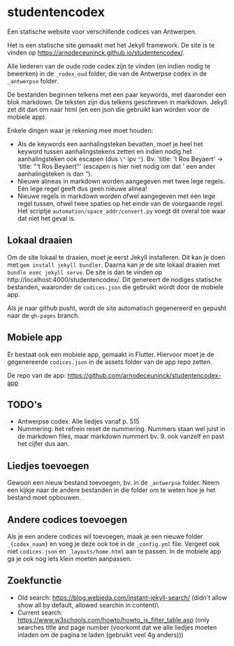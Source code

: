 # studentencodex
Een statische website voor verschillende codices van Antwerpen. 

Het is een statische site gemaakt met het Jekyll framework. De site is te vinden op https://arnodeceuninck.github.io/studentencodex/.

Alle liederen van de oude rode codex zijn te vinden (en indien nodig te bewerken) in de `_rodex_oud` folder, die van de Antwerpse codex in de `_antwerpse` folder. 

De bestanden beginnen telkens met een paar keywords, met daaronder een blok markdown. De teksten zijn dus telkens geschreven in markdown. Jekyll zet dit dan om naar html (en een json die gebruikt kan worden voor de mobiele app).

Enkele dingen waar je rekening mee moet houden:
- Als de keywords een aanhalingsteken bevatten, moet je heel het keyword tussen aanhalingstekens zetten en indien nodig het aanhalingsteken ook escapen (dus `\"` ipv `"`). Bv. 'title: 't Ros Beyaert' -> 'title: "'t Ros Beyaert"' (escapen is hier niet nodig om dat ' een ander aanhalingsteken is dan ").
- Nieuwe alineas in markdown worden aangegeven met twee lege regels. Eén lege regel geeft dus geen nieuwe alinea!
- Nieuwe regels in markdown worden ofwel aangegeven met één lege regel tussen, ofwel twee spaties op het einde van de voorgaande regel. Het scriptje `automation/space_addr/convert.py` voegt dit overal toe waar dat niet het geval is. 

## Lokaal draaien
Om de site lokaal te draaien, moet je eerst Jekyll installeren. Dit kan je doen met `gem install jekyll bundler`. Daarna kan je de site lokaal draaien met `bundle exec jekyll serve`. De site is dan te vinden op http://localhost:4000/studentencodex/. Dit genereert de nodiges statische bestanden, waaronder de `codices.json` die gebruikt wordt door de mobiele app.

Als je naar github pusht, wordt de site automatisch gegenereerd en gepusht naar de `gh-pages` branch.

## Mobiele app
Er bestaat ook een mobiele app, gemaakt in Flutter. Hiervoor moet je de gegenereerde `codices.json` in de assets folder van de app repo zetten. 

De repo van de app: https://github.com/arnodeceuninck/studentencodex-app

## TODO's
- Antwerpse codex: Alle liedjes vanaf p. 515
- Nummering: het refrein reset de nummering. Nummers staan wel juist in de markdown files, maar markdown nummert bv. 9. ook vanzelf en past het cijfer dus aan.

## Liedjes toevoegen
Gewoon een nieuw bestand toevoegen, bv. in de `_antwerpse` folder. Neem een kijkje naar de andere bestanden in die folder om te weten hoe je het bestand moet opbouwen. 

## Andere codices toevoegen
Als je een andere codices wil toevoegen, maak je een nieuwe folder `_{codex_naam}` en voeg je deze ook toe in de `_config.yml` file. Vergeet ook niet `codices.json` en `_layouts/home.html` aan te passen. In de mobiele app ga je ook nog iets klein moeten aanpassen. 

## Zoekfunctie
- Old search: https://blog.webjeda.com/instant-jekyll-search/ (didn't allow show all by default, allowed searchin in content)\
- Current search: https://www.w3schools.com/howto/howto_js_filter_table.asp (only searches title and page number (voorkomt dat we alle liedjes moeten inladen om de pagina te laden (gebruikt veel 4g anders)))
